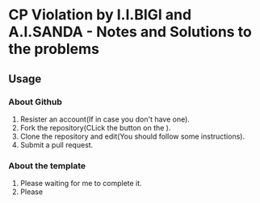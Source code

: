 # CP Violation by I.I.BIGI and A.I.SANDA - Notes and Solutions to the problems
## Usage
### About Github
1. Resister an account(If in case you don't have one).
1. Fork the repository(CLick the button on the ).
2. Clone the repository and edit(You should follow some instructions).
3. Submit a pull request.

### About the template
1. Please waiting for me to complete it.
2. Please
